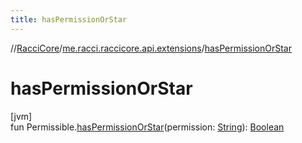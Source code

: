 ```yaml
---
title: hasPermissionOrStar
---
```

//[RacciCore](../../index.html)/[me.racci.raccicore.api.extensions](index.html)/[hasPermissionOrStar](has-permission-or-star.html)



# hasPermissionOrStar



[jvm]\
fun Permissible.[hasPermissionOrStar](has-permission-or-star.html)(permission: [String](https://kotlinlang.org/api/latest/jvm/stdlib/kotlin/-string/index.html)): [Boolean](https://kotlinlang.org/api/latest/jvm/stdlib/kotlin/-boolean/index.html)




